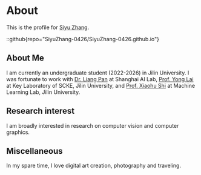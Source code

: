 # About

This is the profile for [Siyu Zhang](https://github.com/SiyuZhang-0426).

::github{repo="SiyuZhang-0426/SiyuZhang-0426.github.io"}

## About Me

I am currently an undergraduate student (2022-2026) in Jilin University. I was fortunate to work with [Dr. Liang Pan](https://scholar.google.com/citations?user=lSDISOcAAAAJ&hl=zh-CN) at Shanghai AI Lab, [Prof. Yong Lai](https://ccst.jlu.edu.cn/info/1028/19286.htm) at Key Laboratory of SCKE, Jilin University, and [Prof. Xiaohu Shi](vttps://ccst.jlu.edu.cn/info/1367/19338.htm) at Machine Learning Lab, Jilin University.

## Research interest

I am broadly interested in research on computer vision and computer graphics.

## Miscellaneous

In my spare time, I love digital art creation, photography and traveling.
